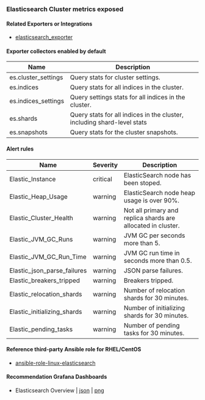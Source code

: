### Elasticsearch Cluster metrics exposed

#### Related Exporters or Integrations
- [elasticsearch_exporter](https://github.com/justwatchcom/elasticsearch_exporter)

#### Exporter collectors enabled by default
Name     | Description 
---------|-------------
es.cluster_settings|Query stats for cluster settings.
es.indices|Query stats for all indices in the cluster.
es.indices_settings|Query settings stats for all indices in the cluster.
es.shards|Query stats for all indices in the cluster, including shard-level stats
es.snapshots|Query stats for the cluster snapshots.

#### Alert rules
Name|Severity|Description
-|-|-
Elastic_Instance|critical|ElasticSearch node has been stoped.
Elastic_Heap_Usage|warning|ElasticSearch node heap usage is over 90%.
Elastic_Cluster_Health|warning|Not all primary and replica shards are allocated in cluster.
Elastic_JVM_GC_Runs|warning|JVM GC per seconds more than 5.
Elastic_JVM_GC_Run_Time|warning|JVM GC run time in seconds more than 0.5.
Elastic_json_parse_failures|warning|JSON parse failures.
Elastic_breakers_tripped|warning|Breakers tripped.
Elastic_relocation_shards|warning|Number of relocation shards for 30 minutes.
Elastic_initializing_shards|warning|Number of initializing shards for 30 minutes.
Elastic_pending_tasks|warning|Number of pending tasks for 30 minutes.

#### Reference third-party Ansible role for RHEL/CentOS
- [ansible-role-linux-elasticsearch](https://github.com/goldstrike77/ansible-role-linux-elasticsearch)

#### Recommendation Grafana Dashboards
- Elasticsearch Overview | [json](https://raw.githubusercontent.com/goldstrike77/ansible-role-linux-grafana/master/files/dashboards/Universal/Elasticsearch_Overview.json) | [png](https://raw.githubusercontent.com/goldstrike77/Screenshots/master/Grafana/Universal/Elasticsearch_Overview.png)